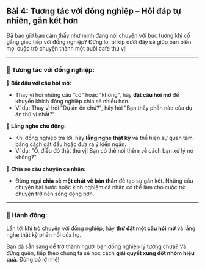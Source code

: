 ## Bài 4: Tương tác với đồng nghiệp – Hỏi đáp tự nhiên, gắn kết hơn

Đã bao giờ bạn cảm thấy như mình đang nói chuyện với bức tường khi cố gắng giao tiếp với đồng nghiệp? Đừng lo, bí kíp dưới đây sẽ giúp bạn biến mọi cuộc trò chuyện thành một buổi cafe thú vị!

---

### 📌 Tương tác với đồng nghiệp:

**🔹 Bắt đầu với câu hỏi mở:**
- Thay vì hỏi những câu "có" hoặc "không", hãy **đặt câu hỏi mở** để khuyến khích đồng nghiệp chia sẻ nhiều hơn.
- Ví dụ: Thay vì hỏi "Dự án ổn chứ?", hãy hỏi "Bạn thấy phần nào của dự án thú vị nhất?"

**🔹 Lắng nghe chủ động:**
- Khi đồng nghiệp trả lời, hãy **lắng nghe thật kỹ** và thể hiện sự quan tâm bằng cách gật đầu hoặc đưa ra ý kiến ngắn.
- Ví dụ: "Ồ, điều đó thật thú vị! Bạn có thể nói thêm về cách bạn xử lý nó không?"

**🔹 Chia sẻ câu chuyện cá nhân:**
- Đừng ngại **chia sẻ một chút về bản thân** để tạo sự gắn kết. Những câu chuyện hài hước hoặc kinh nghiệm cá nhân có thể làm cho cuộc trò chuyện trở nên sống động hơn.

---

### 🚀 Hành động:

Lần tới khi trò chuyện với đồng nghiệp, hãy **thử đặt một câu hỏi mở** và lắng nghe thật kỹ phản hồi của họ.

Bạn đã sẵn sàng để trở thành người bạn đồng nghiệp lý tưởng chưa? Và đừng quên, tiếp theo chúng ta sẽ học cách **giải quyết xung đột nhóm hiệu quả**. Đừng bỏ lỡ nhé!